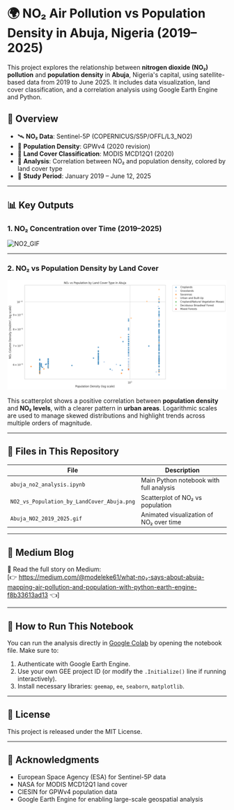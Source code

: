# 🌍 NO₂ Air Pollution vs Population Density in Abuja, Nigeria (2019–2025)

This project explores the relationship between **nitrogen dioxide (NO₂) pollution** and **population density** in **Abuja**, Nigeria's capital, using satellite-based data from 2019 to June 2025. It includes data visualization, land cover classification, and a correlation analysis using Google Earth Engine and Python.

## 📌 Overview

- 🛰️ **NO₂ Data**: Sentinel-5P (COPERNICUS/S5P/OFFL/L3_NO2)
- 👥 **Population Density**: GPWv4 (2020 revision)
- 🌱 **Land Cover Classification**: MODIS MCD12Q1 (2020)
- 🧪 **Analysis**: Correlation between NO₂ and population density, colored by land cover type
- 📅 **Study Period**: January 2019 – June 12, 2025

---

## 📊 Key Outputs

### 1. NO₂ Concentration over Time (2019–2025)

![NO2_GIF](Abuja_NO2_2019_2025.gif)

---

### 2. NO₂ vs Population Density by Land Cover

![Scatter](NO2_vs_Population_by_LandCover_Abuja.png)

This scatterplot shows a positive correlation between **population density** and **NO₂ levels**, with a clearer pattern in **urban areas**. Logarithmic scales are used to manage skewed distributions and highlight trends across multiple orders of magnitude.

---

## 📂 Files in This Repository

| File | Description |
|------|-------------|
| `abuja_no2_analysis.ipynb` | Main Python notebook with full analysis |
| `NO2_vs_Population_by_LandCover_Abuja.png` | Scatterplot of NO₂ vs population |
| `Abuja_NO2_2019_2025.gif` | Animated visualization of NO₂ over time |

---

## 🔗 Medium Blog

📝 Read the full story on Medium:  
[👉 https://medium.com/@modeleke61/what-no₂-says-about-abuja-mapping-air-pollution-and-population-with-python-earth-engine-f8b33613ad13 👈]

---

## 📌 How to Run This Notebook

You can run the analysis directly in [Google Colab](https://colab.research.google.com/) by opening the notebook file. Make sure to:

1. Authenticate with Google Earth Engine.
2. Use your own GEE project ID (or modify the `.Initialize()` line if running interactively).
3. Install necessary libraries: `geemap`, `ee`, `seaborn`, `matplotlib`.

---

## 📜 License

This project is released under the MIT License.

---

## 🤝 Acknowledgments

- European Space Agency (ESA) for Sentinel-5P data  
- NASA for MODIS MCD12Q1 land cover  
- CIESIN for GPWv4 population data  
- Google Earth Engine for enabling large-scale geospatial analysis

